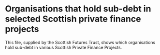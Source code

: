 # Organisations that hold sub-debt in selected Scottish private finance projects
This file, supplied by the Scottish Futures Trust, shows which organisations hold sub-debt in various Scottish Private Finance Projects.
